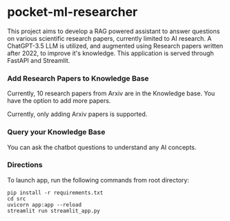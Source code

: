 # pocket-ml-researcher

This project aims to develop a RAG powered assistant to answer questions on various scientific research papers, currently limited to AI research.
A ChatGPT-3.5 LLM is utilized, and augmented using Research papers written after 2022, to improve it's knowledge. This application is served through FastAPI and Streamlit.

### Add Research Papers to Knowledge Base
Currently, 10 research papers from Arxiv are in the Knowledge base. You have the option to add more papers.

Currently, only adding Arxiv papers is supported.

### Query your Knowledge Base
You can ask the chatbot questions to understand any AI concepts. 

### Directions
To launch app, run the following commands from root directory:
```
pip install -r requirements.txt
cd src
uvicorn app:app --reload
streamlit run streamlit_app.py
```
